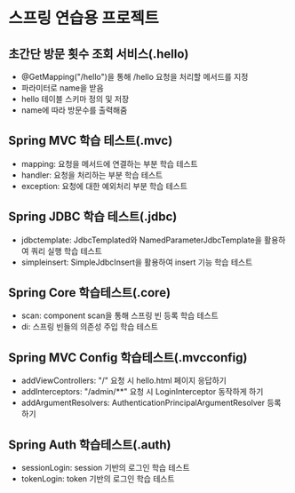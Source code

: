 # 스프링 연습용 프로젝트

## 초간단 방문 횟수 조회 서비스(.hello)
* @GetMapping("/hello")을 통해 /hello 요청을 처리할 메서드를 지정
* 파라미터로 name을 받음
* hello 테이블 스키마 정의 및 저장
* name에 따라 방문수를 출력해줌

## Spring MVC 학습 테스트(.mvc)
* mapping: 요청을 메서드에 연결하는 부분 학습 테스트
* handler: 요청을 처리하는 부분 학습 테스트
* exception: 요청에 대한 예외처리 부분 학습 테스트

## Spring JDBC 학습 테스트(.jdbc)
* jdbctemplate: JdbcTemplated와 NamedParameterJdbcTemplate을 활용하여 쿼리 실행 학습 테스트
* simpleinsert: SimpleJdbcInsert을 활용하여 insert 기능 학습 테스트

## Spring Core 학습테스트(.core)
* scan: component scan을 통해 스프링 빈 등록 학습 테스트
* di: 스프링 빈들의 의존성 주입 학습 테스트

## Spring MVC Config 학습테스트(.mvcconfig)
* addViewControllers: "/" 요청 시 hello.html 페이지 응답하기
* addInterceptors: "/admin/**" 요청 시 LoginInterceptor 동작하게 하기
* addArgumentResolvers: AuthenticationPrincipalArgumentResolver 등록하기

## Spring Auth 학습테스트(.auth)
* sessionLogin: session 기반의 로그인 학습 테스트
* tokenLogin: token 기반의 로그인 학습 테스트